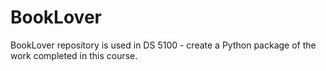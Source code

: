 # BookLover
BookLover repository is used in DS 5100 - create a Python package of the work completed in this course.

